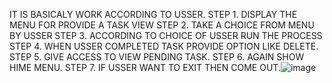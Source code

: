 IT IS BASICALY WORK ACCORDING TO USSER.
STEP 1. DISPLAY THE MENU FOR PROVIDE A TASK VIEW
STEP 2. TAKE A CHOICE FROM MENU BY USSER
STEP 3. ACCORDING TO CHOICE OF USSER RUN THE PROCESS
STEP 4. WHEN USSER COMPLETED TASK PROVIDE OPTION LIKE DELETE.
STEP 5. GIVE ACCESS TO VIEW PENDING TASK.
STEP 6. AGAIN SHOW HIME MENU.
STEP 7. IF USSER WANT TO EXIT THEN COME OUT.![image](https://github.com/user-attachments/assets/260c8b60-7bbf-42a0-88a0-d7a634bb3250)

